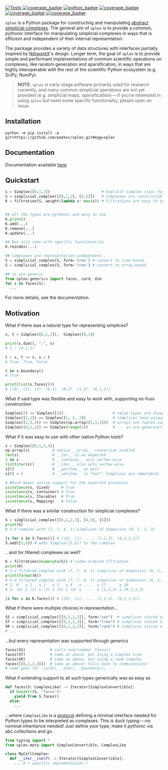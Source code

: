 [![Tests](https://github.com/peekxc/splex/actions/workflows/package.yml/badge.svg)](https://github.com/peekxc/splex/actions/workflows/package.yml)
[![coverage_badge](https://img.shields.io/endpoint?url=https://gist.githubusercontent.com/peekxc/ef42349965f40edf4232737026690c5f/raw/coverage_info.json)](https://coveralls.io/github/peekxc/splex)
[![python_badge](https://img.shields.io/badge/python-3.9%20%7C%203.10%20%7C%203.11-blue)](https://github.com/peekxc/splex/actions/workflows/python-package.yml)
[![coverage_badge](https://img.shields.io/github/actions/workflow/status/peekxc/splex/build-macos.yml?logo=apple&logoColor=white)](https://github.com/peekxc/splex/actions/workflows/build-macos.yml)
[![coverage_badge](https://img.shields.io/github/actions/workflow/status/peekxc/splex/build-windows.yml?logo=windows&logoColor=white)](https://github.com/peekxc/splex/actions/workflows/build-windows.yml)
[![coverage_badge](https://img.shields.io/github/actions/workflow/status/peekxc/splex/build-linux.yml?logo=linux&logoColor=white)](https://github.com/peekxc/splex/actions/workflows/build-linux.yml)

`splex` is a Python package for constructing and manipulating [abstract simplicial complexes](https://en.wikipedia.org/wiki/Abstract_simplicial_complex). The general aim of `splex` is to provide a common, _pythonic_ interface for manipulating simplicial complexes in ways that is efficient and independent of their internal representation. 

The package provides a variety of data structures with interfaces partially inspired by [NetworkX](https://networkx.org/documentation/stable/index.html)'s design.  Longer term, the  goal of `splex` is to provide simple and performant implementations of common scientific operations on complexes, like random generation and sparsification, in ways that are highly interoperable with the rest of the scientific Python ecosystem (e.g. SciPy, NumPy). 

> __NOTE__: `splex` is early-stage software primarily used for research currently, and many common simplicial operations are not yet provided (e.g. simplicial maps, sparsification)---if you’re interested in using `splex` but need some specific functionality, please open an issue.

## Installation 

```
python -m pip install -e git+https://github.com/peekxc/splex.git#egg=splex
```

## Documentation 

Documentation available [here](https://peekxc.github.io/splex/)

## Quickstart 

```python
s = Simplex([0,1,2])                       # Explicit simplex class for value and set-like semantics
S = simplicial_complex([[0,1,2], [4,5]])   # Complexes are constructible from myriad of types
K = filtration(S, weight=lambda s: max(s)) # Filtrations are easy to specify via functions 


## All the types are pythonic and easy to use  
K.print()
K.add(...)
K.remove(...)
K.update(...)

## But also come with specific functionality 
K.reindex(...)

## Complexes are representation-independent..
S = simplicial_complex(S, form='tree') # convert to tree-based
S = simplicial_complex(S, form='tree') # convert to array-based

## as are generic 
from splex.generics import faces, card, dim
for s in faces(S):
  ...
```

For more details, see the documentation. 

## Motivation 

What if there was a natural type for representing simplices? 
```python
s, t = Simplex([0,1,2]),  Simplex([0,1])

print(s.dim(), ":", s)
# 2 : (0,1,2)

t < s, t <= s, s < t
# True, True, False

t in s.boundary()
# True 

print(list(s.faces()))
# [(0), (1), (2), (0,1), (0,2), (1,2), (0,1,2)]
```

What if said type was flexible and easy to work with, supporting no-fuss construction

```python
Simplex(2) == Simplex([2])                      # value-types are always unboxed 
Simplex([1,2]) == Simplex([1, 2, 2])            # simplices have unique entries, are hashable 
Simplex((1,5,3)) == Simplex(np.array([5,3,1]))  # arrays and tuples supported out of the box 
Simplex((0,1,2)) == Simplex(range(3))           # ... as are generators, iterables, collections, etc
```

What if it was easy to use with other native Python tools?
```python
s = Simplex([0,1,3,4])
np.array(s)          # native __array__ conversion enabled
len(s)               # __len__ is as expected 
3 in s               # __contains__ acts vertex-wise
list(iter(s))        # __iter__ also acts vertex-wise
s[0]                 # __getitem__ as well 
s[0] = 5             # __setitem__ is *not*: Simplices are immutable!

# Which means native support for the expected protocols 
isinstance(s, Sized)     # True 
isinstance(s, Container) # True 
isinstance(s, Iterable)  # True 
isinstance(s, Mapping)   # False 
```

What if there was a similar construction for simplicial complexes?
```python
S = simplicial_complex([[0,1,2,3], [4,5], [6]])
print(S)
# 3-d complex with (7, 7, 4, 1)-simplices of dimension (0, 1, 2, 3)

[s for s in S.faces()] # [(0), (1), ..., (1,2,3), (0,1,2,3)]
S.add([5,6]) # adds Simplex([5,6]) to the complex 
```

.. and for filtered complexes as well?
```python
K = filtration(enumerate(S)) # index-ordered filtration
print(K)
# 3-d filtered complex with (7, 7, 4, 1)-simplices of dimension (0, 1, 2, 3)
print(format(K))
# 3-d filtered complex with (7, 7, 4, 1)-simplices of dimension (0, 1, 2, 3)
# I: 0   ≤ 1   ≤ 2   ≤ 3   ≤ 4   ≤  ...  ≤ 17      ≤ 18       
# S: (0) ⊆ (1) ⊆ (2) ⊆ (3) ⊆ (4) ⊆  ...  ⊆ (1,2,3) ⊆ (0,1,2,3)

[s for s in K.faces()] # [(0), (1), ..., (1,2,3), (0,1,2,3)]
```

What if there were multiple choices in representation...


```python
SS = simplicial_complex([[0,1,2,3]], form="set")  # simplices stored as collections in a set 
ST = simplicial_complex([[0,1,2,3]], form="tree") # simplices stored as nodes in a tree 
SR = simplicial_complex([[0,1,2,3]], form="rank") # simplices stored as integers in an array 
# ... 
```

...but every representation was supported through _generics_


```python
faces(SS)           # calls overloaded .faces()
faces(ST)           # same as above, but using a simplex tree
faces(SR)           # same as above, but using a rank complex 
faces([[0,1,2,3]])  # same as above! Falls back to combinations! 
# same goes for .card(), .dim(), .boundary(), ...
```

What if extending support to all such types generically was as easy as

```python
def faces(S: ComplexLike) -> Iterator[SimplexConvertible]:
  if hasattr(S, "faces"):
    yield from S.faces()
  else:
    ...
```

...where `ComplexLike` is a [protocol](https://mypy.readthedocs.io/en/stable/protocols.html) defining a minimal interface needed for Python types to be interpreted as complexes. This is duck typing---no nominal inheritance needed! Just define your type, make it _pythonic_ via abc.collections and go. 


```python
from typing import *
from splex.meta import SimplexConvertible, ComplexLike 

class MyCellComplex:
  def __iter__(self) -> Iterator[SimplexConvertible]:
    ... # < specific implementation > 
```



